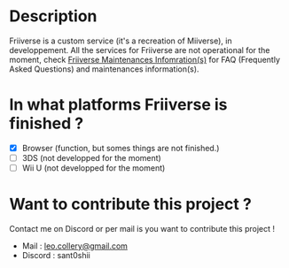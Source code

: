 # Description

Friiverse is a custom service (it's a recreation of Miiverse), in developpement. All the services for Friiverse are not operational for the moment, check [Friiverse Maintenances Infomration(s)](https://santoshiwanttodev.github.io/content/support/informations/services/friiverse) for FAQ (Frequently Asked Questions) and maintenances information(s).

# In what platforms Friiverse is finished ?

- [x] Browser (function, but somes things are not finished.)
- [ ] 3DS (not developped for the moment)
- [ ] Wii U (not developped for the moment)

# Want to contribute this project ?

Contact me on Discord or per mail is you want to contribute this project !

- Mail : leo.collery@gmail.com
- Discord : sant0shii
